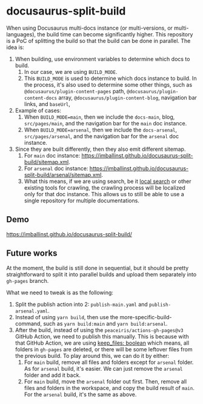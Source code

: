 # docusaurus-split-build

When using Docusaurus multi-docs instance (or multi-versions, or multi-languages), the build time can become significantly higher. This repository is a PoC of splitting the build so that the build can be done in parallel. The idea is:

1. When building, use environment variables to determine which docs to build.
   1. In our case, we are using `BUILD_MODE`.
   1. This `BUILD_MODE` is used to determine which docs instance to build. In the process, it's also used to determine some other things, such as `@docusaurus/plugin-content-pages` path, `@docusaurus/plugin-content-docs` array, `@docusaurus/plugin-content-blog`, navigation bar links, and `baseUrl`,
1. Example of cases:
   1. When `BUILD_MODE=main`, then we include the `docs-main`, blog, `src/pages/main`, and the navigation bar for the `main` doc instance.
   1. When `BUILD_MODE=arsenal`, then we include the `docs-arsenal`, `src/pages/arsenal`, and the navigation bar for the `arsenal` doc instance.
1. Since they are built differently, then they also emit different sitemap.
   1. For `main` doc instance: https://imballinst.github.io/docusaurus-split-build/sitemap.xml.
   1. For `arsenal` doc instance: https://imballinst.github.io/docusaurus-split-build/arsenal/sitemap.xml.
   1. What this means, if we are using search, be it [local search](https://github.com/cmfcmf/docusaurus-search-local) or other existing tools for crawling, the crawling process will be localized only for that doc instance. This allows us to still be able to use a single repository for multiple documentations.

## Demo

https://imballinst.github.io/docusaurus-split-build/

## Future works

At the moment, the build is still done in sequential, but it should be pretty straightforward to split it into parallel builds and upload them separately into `gh-pages` branch.

What we need to tweak is as the following:

1. Split the publish action into 2: `publish-main.yaml` and `publish-arsenal.yaml`.
2. Instead of using `yarn build`, then use the more-specific-build-command, such as `yarn build:main` and `yarn build:arsenal`.
3. After the build, instead of using the `peaceiris/actions-gh-pages@v3` GitHub Action, we need to publish this manually. This is because with that GitHub Action, we are using [keep_files: boolean](https://github.com/peaceiris/actions-gh-pages#%EF%B8%8F-keeping-existing-files-keep_files) which means, all folders in `gh-pages` are deleted, or there will be some leftover files from the previous build. To play around this, we can do it by either:
   1. For `main` build, remove all files and folders except for `arsenal` folder. As for `arsenal` build, it's easier. We can just remove the `arsenal` folder and add it back.
   2. For `main` build, move the `arsenal` folder out first. Then, remove all files and folders in the workspace, and copy the build result of `main`. For the `arsenal` build, it's the same as above.
